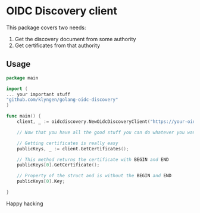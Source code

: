 # OIDC Discovery client

This package covers two needs:

1. Get the discovery document from some authority
2. Get certificates from that authority

## Usage

```go
package main

import (
... your important stuff
"github.com/klyngen/golang-oidc-discovery"
)

func main() {
    client, _ := oidcdiscovery.NewOidcDiscoveryClient("https://your-oidc-provider.com")

    // Now that you have all the good stuff you can do whatever you want

    // Getting certificates is really easy
    publicKeys, _ := client.GetCertificates();

    // This method returns the certificate with BEGIN and END
    publicKeys[0].GetCertificate();

    // Property of the struct and is without the BEGIN and END
    publicKeys[0].Key;

}

```

Happy hacking

